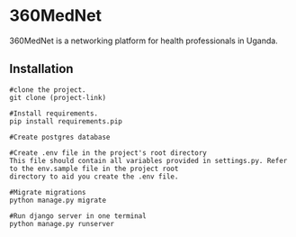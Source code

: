 # 360MedNet
360MedNet is a networking platform for health professionals in Uganda.


## Installation
```
#clone the project.
git clone (project-link)

#Install requirements.
pip install requirements.pip

#Create postgres database

#Create .env file in the project's root directory
This file should contain all variables provided in settings.py. Refer to the env.sample file in the project root
directory to aid you create the .env file.

#Migrate migrations
python manage.py migrate

#Run django server in one terminal
python manage.py runserver




